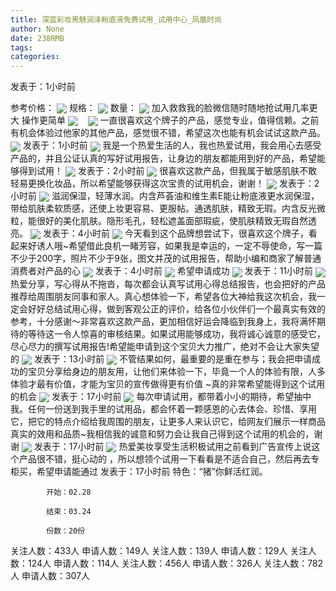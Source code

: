 ```yaml
---
title: 深蓝彩妆黑魅润泽粉底液免费试用_试用中心_凤凰时尚
author: None
date: 238RMB
tags: 
categories: 
---
```

发表于：1小时前
<!-- more -->
参考价格：
<img align="center" border="0" src="http://p0.ifengimg.com/a/2017/0921/8be83906a5a6c6fsize65_w750_h90.jpg" />
规格：
<img align="center" border="0" src="http://cosmeticsfile.ifeng.com/datas/uploadimage/try/201902/thumb_mid_20190215000100865.jpg" />
数量：
<img align="center" border="0" src="http://cosmeticsfile.ifeng.com/static/try/images/img013.jpg" />
加入救救我的脸微信随时随地抢试用几率更大 操作更简单
<img align="center" border="0" src="http://cosmeticsfile.ifeng.com/datas/uploadimage/2019-02/15/images/2019_02_15_15501601751377.jpg" />
  
<img align="center" border="0" src="http://sapp.d.ifeng.com/info/userimg?id=41348803" />
一直很喜欢这个牌子的产品，感觉专业，值得信赖。之前有机会体验过他家的其他产品，感觉很不错，希望这次也能有机会试试这款产品。
<img align="center" border="0" src="http://sapp.d.ifeng.com/info/userimg?id=92320362" />
发表于：1小时前
<img align="center" border="0" src="http://sapp.d.ifeng.com/info/userimg?id=19189911" />
我是一个热爱生活的人，我也热爱试用，我会用心去感受产品的，并且公证认真的写好试用报告，让身边的朋友都能用到好的产品，希望能够得到试用！
<img align="center" border="0" src="http://sapp.d.ifeng.com/info/userimg?id=14687798" />
发表于：2小时前
<img align="center" border="0" src="http://sapp.d.ifeng.com/info/userimg?id=93018215" />
很喜欢这款产品，但我属于敏感肌肤不敢轻易更换化妆品，所以希望能够获得这次宝贵的试用机会，谢谢！
<img align="center" border="0" src="http://sapp.d.ifeng.com/info/userimg?id=71416734" />
发表于：2小时前
<img align="center" border="0" src="http://sapp.d.ifeng.com/info/userimg?id=20458524" />
滋润保湿，轻薄水润。内含芦荟油和维生素E能让粉底液更水润保湿，带给肌肤柔软质感，还使上妆更容易、更服帖。通透肌肤，精致无瑕。内含反光微粒，能很好的美化肌肤。隐形毛孔，轻松遮盖面部瑕疵，使肌肤精致无瑕自然透亮。
<img align="center" border="0" src="http://sapp.d.ifeng.com/info/userimg?id=70496772" />
发表于：4小时前
<img align="center" border="0" src="http://sapp.d.ifeng.com/info/userimg?id=4000000034744490625" />
今天看到这个品牌想尝试下，很喜欢这个牌子，看起来好诱人哦~希望借此良机一睹芳容，如果我是幸运的，一定不辱使命，写一篇不少于200字，照片不少于9张，图文并茂的试用报告，帮助小编和商家了解普通消费者对产品的心
<img align="center" border="0" src="http://sapp.d.ifeng.com/info/userimg?id=4000000034708010623" />
发表于：4小时前
<img align="center" border="0" src="http://cosmeticsfile.ifeng.com/datas/uploadimage/block/201902/20190225093227423.jpg" />
希望申请成功
<img align="center" border="0" src="http://cosmeticsfile.ifeng.com/static/try/images/img000.gif" />
发表于：11小时前
<img align="center" border="0" src="http://cosmeticsfile.ifeng.com/static/try/images/img000.gif" />
热爱分享，写心得从不拖沓，每次都会认真写试用心得总结报告，也会把好的产品推荐给周围朋友同事和家人。真心想体验一下，希望各位大神给我这次机会，我一定会好好总结试用心得，做到客观公正的评价，给各位小伙伴们一个最真实有效的参考，十分感谢～非常喜欢这款产品，更加相信好运会降临到我身上，我将满怀期待的等待这一令人惊喜的审核结果。如果试用能够成功，我将诚心诚意的感受它，尽心尽力的撰写试用报告!希望能申请到这个宝贝大力推广，绝对不会让大家失望的
<img align="center" border="0" src="http://cosmeticsfile.ifeng.com/datas/uploadimage/try/201901/thumb_min_20190103212045549.jpg" />
发表于：13小时前
<img align="center" border="0" src="http://cosmeticsfile.ifeng.com/datas/uploadimage/try/201902/thumb_min_20190222091058401.jpg" />
不管结果如何，最重要的是重在参与；我会把申请成功的宝贝分享给身边的朋友用，让他们来体验一下，毕竟一个人的体验有限，人多体验才最有价值，才能为宝贝的宣传做得更有价值 ~真的非常希望能得到这个试用的机会
<img align="center" border="0" src="http://cosmeticsfile.ifeng.com/datas/uploadimage/try/201902/thumb_min_20190222221058879.jpg" />
发表于：17小时前
<img align="center" border="0" src="http://cosmeticsfile.ifeng.com/datas/uploadimage/try/201902/thumb_min_20190214233511341.jpg" />
每次申请试用，都带着小小的期待，希望抽中我。任何一份送到我手里的试用品，都会怀着一颗感恩的心去体会、珍惜、享用它，把它的特点介绍给我周围的朋友，让更多人来认识它，给网友们展示一样商品真实的效用和品质~我相信我的诚意和努力会让我自己得到这个试用的机会的，谢谢
<img align="center" border="0" src="http://cosmeticsfile.ifeng.com/datas/uploadimage/try/201902/thumb_min_20190215000100865.jpg" />
发表于：17小时前
<img align="center" border="0" src="http://cosmeticsfile.ifeng.com/static/try/images/img013.jpg" />
热爱美妆享受生活积极试用之前看到广告宣传上说这个产品很不错，挺心动的 ，所以想领个试用一下看看是不适合自己，然后再去专柜买，希望申请能通过
发表于：17小时前
特色：“猪”你鲜活红润。
            开始：02.28
            结束：03.24
            份数：20份            
关注人数：433人
申请人数：149人
关注人数：139人
申请人数：129人
关注人数：124人
申请人数：114人
关注人数：456人
申请人数：326人
关注人数：782人
申请人数：307人
